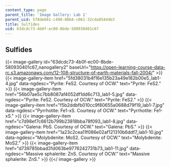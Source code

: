 ```yaml
---
content_type: page
parent_title: 'Image Gallery: Lab 1'
parent_uid: 578de661-c490-80b4-c061-32cda85444b3
title: Sulfides
uid: 63dcdc73-4b0f-ec00-8bde-580930401c67
---
```


Sulfides
--------
{{< image-gallery id="63dcdc73-4b0f-ec00-8bde-580930401c67_nanogallery2" baseUrl="https://open-learning-course-data-rc.s3.amazonaws.com/12-108-structure-of-earth-materials-fall-2004/" >}}
{{< image-gallery-item href="5fd38031b4f16e135b23a49e182b00e5_lab1-4.jpg" data-ngdesc="Pyrite: FeS2. Courtesy of OCW." text="Pyrite: FeS2." >}}
{{< image-gallery-item href="56b07ae5c7bb8087af4052df1dd6c713_lab1-5.jpg" data-ngdesc="Pyrite: FeS2. Courtesy of OCW." text="Pyrite: FeS2." >}}
{{< image-gallery-item href="f5b2ddbfb010cc9f80655a0688d79f19_lab1-7.jpg" data-ngdesc="Pyrrhotite: Fe1-xS. Courtesy of OCW." text="Pyrrhotite: Fe1-xS." >}}
{{< image-gallery-item href="c7d98ef7c6612b799b23818bba78f093_lab1-8.jpg" data-ngdesc="Galena: PbS. Courtesy of OCW." text="Galena: PbS." >}}
{{< image-gallery-item href="1a23c2cea11f086e02af121310b6ddf7_lab1-10.jpg" data-ngdesc="Molybdenite: MoS2. Courtesy of OCW." text="Molybdenite: MoS2." >}}
{{< image-gallery-item href="d739785bbad31d063be9776242731b73_lab1-11.jpg" data-ngdesc="Massive sphalerite: ZnS. Courtesy of OCW." text="Massive sphalerite: ZnS." >}}
{{</ image-gallery >}}